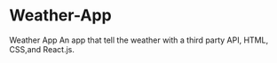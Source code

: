 # Weather-App
Weather App
An app that tell the weather with a third party API, HTML, CSS,and React.js.